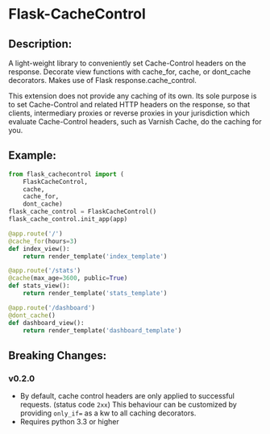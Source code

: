 # Flask-CacheControl

## Description:

A light-weight library to conveniently set Cache-Control
headers on the response. Decorate view functions with
cache_for, cache, or dont_cache decorators. Makes use of
Flask response.cache_control.

This extension does not provide any caching of its own. Its sole
purpose is to set Cache-Control and related HTTP headers on the
response, so that clients, intermediary proxies or reverse proxies
in your jurisdiction which evaluate Cache-Control headers, such as
Varnish Cache, do the caching for you.

## Example:
```python
from flask_cachecontrol import (
    FlaskCacheControl,
    cache,
    cache_for,
    dont_cache)
flask_cache_control = FlaskCacheControl()
flask_cache_control.init_app(app)

@app.route('/')
@cache_for(hours=3)
def index_view():
    return render_template('index_template')

@app.route('/stats')
@cache(max_age=3600, public=True)
def stats_view():
    return render_template('stats_template')

@app.route('/dashboard')
@dont_cache()
def dashboard_view():
    return render_template('dashboard_template')
```

## Breaking Changes:

### v0.2.0
- By default, cache control headers are only applied to successful requests. (status code `2xx`) This behaviour can be customized by providing `only_if=` as a kw to all caching decorators.
- Requires python 3.3 or higher
